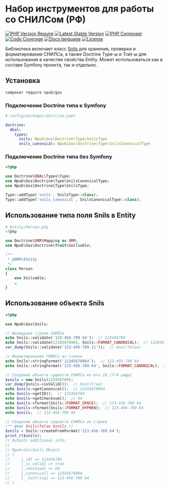 # Набор инструментов для работы со СНИЛСом (РФ)
[![PHP Version Require](https://poser.pugx.org/npub/gos/require/php)](https://packagist.org/packages/npub/gos)
[![Latest Stable Version](https://poser.pugx.org/npub/gos/v)](https://packagist.org/packages/npub/gos)
[![PHP Composer](https://github.com/npub/gos/actions/workflows/php.yml/badge.svg)](https://github.com/npub/gos/actions/workflows/php.yml)
[![Code Coverage](https://shepherd.dev/github/npub/gos/coverage.svg)](https://shepherd.dev/github/npub/gos)
[![Docs language](https://img.shields.io/badge/Docs-RU-D52B1E.svg)](https://packagist.org/packages/npub/gos)
[![License](https://poser.pugx.org/npub/gos/license)](https://packagist.org/packages/npub/gos)

Библиотека включает класс [Snils](https://github.com/npub/gos/blob/main/src/Snils.php) для хранения, проверки и форматирования СНИЛСа, а также Doctrine Type-ы и Trait-ы для использования в качестве свойства Entity. Может использоваться как в составе Symfony проекта, так и отдельно.

## Установка
```bash
composer require npub/gos
```

### Подключение Doctrine типа к Symfony

```yaml
# config/packages/doctrine.yaml

doctrine:
  dbal:
    types:
      snils: Npub\Gos\Doctrine\Type\SnilsType
      snils_canonical: Npub\Gos\Doctrine\Type\SnilsCanonicalType
```

### Подключение Doctrine типа без Symfony
```php
<?php

use Doctrine\DBAL\Types\Type;
use Npub\Gos\Doctrine\Type\SnilsCanonicalType;
use Npub\Gos\Doctrine\Type\SnilsType;

Type::addType('snils', SnilsType::class);
Type::addType('snils_canonical', SnilsCanonicalType::class);

```

## Использование типа поля Snils в Entity
```php
# Entity/Person.php
<?php

use Doctrine\ORM\Mapping as ORM;
use Npub\Gos\Doctrine\Trait\Snilsable;

/**
 * @ORM\Entity
 */
class Person
{
    use Snilsable;
    …
}
```

## Использование объекта Snils
```php
<?php

use Npub\Gos\Snils;

// Валидация строки СНИЛСв
echo Snils::validate('123-456-789 64');  // 123456789
echo Snils::validate(12345678964, Snils::FORMAT_CANONICAL);  // 123456789
var_dump(Snils::validate('123-456-789 11'));  // bool(false)

// Форматирование СНИЛСа из строки
echo Snils::stringFormat('12345678964');  // 123-456-789 64
echo Snils::stringFormat('123-456-789 64', Snils::FORMAT_CANONICAL);  // 12345678964

// Создание объекта сущности СНИЛСа из его ID (7–9 цифр)
$snils = new Snils(123456789);
var_dump($snils->isValid());  // bool(true)
echo $snils->getCanonical();  // 12345678964
echo $snils->getID();  // 123456789
echo $snils->getChecksum();  // 64
echo $snils->format(Snils::FORMAT_SPACE);  // 123-456-789 64
echo $snils->format(Snils::FORMAT_HYPHEN);  // 123-456-789-64
echo $snils;  // 123-456-789 64

// Создание объекта сущности СНИЛСа из строки
/** @var Snils|false $snils */
$snils = Snils::createFromFormat('123-456-789 64');
print_r($snils);
// Outputs additional info:
//
// Npub\Gos\Snils Object
// (
//     [_id] => 123456789
//     [_is_valid] => true
//     [_checksum] => 64
//     [_canonical] => 12345678964
//     [__toString] => 123-456-789 64
// )
```
